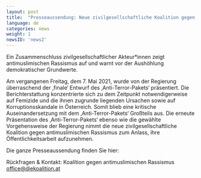 ```yaml
---
layout: post
title:  "Presseaussendung: Neue zivilgesellschaftliche Koalition gegen antimuslimischen Rassismus meldet sich zum präsentierten 'Anti-Terror-Paket' zu Wort."
language: de
categories: news
weight: 1
newsID: 'news2'
---
```


Ein Zusammenschluss zivilgesellschaftlicher Akteur*innen zeigt antimuslimischen Rassismus auf und warnt vor der Aushöhlung demokratischer Grundwerte.

Am vergangenen Freitag, dem 7. Mai 2021, wurde von der Regierung überraschend der ‚finale‘ Entwurf des ‚Anti-Terror-Pakets‘ präsentiert. Die Berichterstattung konzentrierte sich zu dem Zeitpunkt notwendigerweise auf Femizide und die ihnen zugrunde liegenden Ursachen sowie auf Korruptionsskandale in Österreich. Somit blieb eine kritische Auseinandersetzung mit dem ‚Anti-Terror-Pakets‘ Großteils aus. Die erneute Präsentation des ‚Anti-Terror-Pakets‘ ebenso wie die gewählte Vorgehensweise der Regierung nimmt die neue zivilgesellschaftliche Koalition gegen antimuslimischen Rassismus zum Anlass, ihre Öffentlichkeitsarbeit aufzunehmen.

Die ganze Presseaussendung finden Sie hier: 

Rückfragen & Kontakt:
Koalition gegen antimuslimischen Rassismus 
office@diekoalition.at

